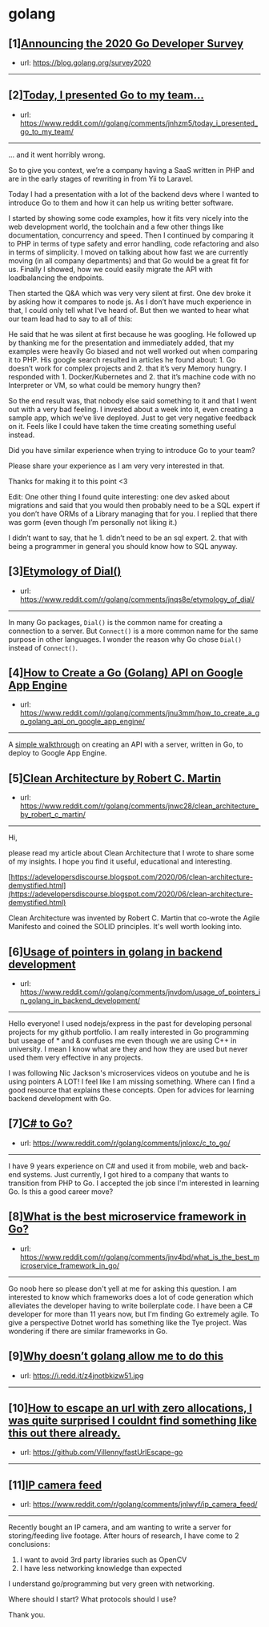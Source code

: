 # golang
## [1][Announcing the 2020 Go Developer Survey](https://www.reddit.com/r/golang/comments/jeuosg/announcing_the_2020_go_developer_survey/)
- url: https://blog.golang.org/survey2020
---

## [2][Today, I presented Go to my team...](https://www.reddit.com/r/golang/comments/jnhzm5/today_i_presented_go_to_my_team/)
- url: https://www.reddit.com/r/golang/comments/jnhzm5/today_i_presented_go_to_my_team/
---
... and it went horribly wrong.

So to give you context, we’re a company having a SaaS written in PHP and are in the early stages of rewriting in from Yii to Laravel.

Today I had a presentation with a lot of the backend devs where I wanted to introduce Go to them and how it can help us writing better software.

I started by showing some code examples, how it fits very nicely into the web development world, the toolchain and a few other things like documentation, concurrency and speed. Then I continued by comparing it to PHP in terms of type safety and error handling, code refactoring and also in terms of simplicity. I moved on talking about how fast we are currently moving (in all company departments) and that Go would be a great fit for us. Finally I showed, how we could easily migrate the API with loadbalancing the endpoints.

Then started the Q&amp;A which was very very silent at first. One dev broke it by asking how it compares to node js. As I don’t have much experience in that, I could only tell what I‘ve heard of. But then we wanted to hear what our team lead had to say to all of this: 

He said that he was silent at first because he was googling. He followed up by thanking me for the presentation and immediately added, that my examples were heavily Go biased and not well worked out when comparing it to PHP. His google search resulted in articles he found about: 1. Go doesn’t work for complex projects and 2. that it’s very Memory hungry. I responded with 1. Docker/Kubernetes and 2. that it’s machine code with no Interpreter or VM, so what could be memory hungry then?

So the end result was, that nobody else said something to it and that I went out with a very bad feeling. I invested about a week into it, even creating a sample app, which we‘ve live deployed. Just to get very negative feedback on it. Feels like I could have taken the time creating something useful instead.

Did you have similar experience when trying to introduce Go to your team? 

Please share your experience as I am very very interested in that.

Thanks for making it to this point &lt;3

Edit: 
One other thing I found quite interesting: one dev asked about migrations and said that you would then probably need to be a SQL expert if you don’t have ORMs of a Library managing that for you. I replied that there was gorm (even though I’m personally not liking it.)

I didn’t want to say, that he 1. didn’t need to be an sql expert. 2. that with being a programmer in general you should know how to SQL anyway.
## [3][Etymology of Dial()](https://www.reddit.com/r/golang/comments/jnqs8e/etymology_of_dial/)
- url: https://www.reddit.com/r/golang/comments/jnqs8e/etymology_of_dial/
---
In many Go packages, `Dial()` is the common name for creating a connection to a server. But `Connect()` is a more common name for the same purpose in other languages. I wonder the reason why Go chose `Dial()` instead of `Connect()`.
## [4][How to Create a Go (Golang) API on Google App Engine](https://www.reddit.com/r/golang/comments/jnu3mm/how_to_create_a_go_golang_api_on_google_app_engine/)
- url: https://www.reddit.com/r/golang/comments/jnu3mm/how_to_create_a_go_golang_api_on_google_app_engine/
---
A [simple walkthrough](https://itnext.io/how-to-create-a-go-golang-api-on-google-app-engine-157e7cd33a93?source=friends_link&amp;sk=f6d5a07c82ed939c3432b789774015bf) on creating an API with a server, written in Go, to deploy to Google App Engine.
## [5][Clean Architecture by Robert C. Martin](https://www.reddit.com/r/golang/comments/jnwc28/clean_architecture_by_robert_c_martin/)
- url: https://www.reddit.com/r/golang/comments/jnwc28/clean_architecture_by_robert_c_martin/
---
Hi,

please read my article about Clean Architecture that I wrote to share some of my insights. I hope you find it useful, educational and interesting.

[https://adevelopersdiscourse.blogspot.com/2020/06/clean-architecture-demystified.html](https://adevelopersdiscourse.blogspot.com/2020/06/clean-architecture-demystified.html)

Clean Architecture was invented by Robert C. Martin that co-wrote the Agile Manifesto and coined the SOLID principles. It's well worth looking into.
## [6][Usage of pointers in golang in backend development](https://www.reddit.com/r/golang/comments/jnvdom/usage_of_pointers_in_golang_in_backend_development/)
- url: https://www.reddit.com/r/golang/comments/jnvdom/usage_of_pointers_in_golang_in_backend_development/
---
Hello everyone! I used nodejs/express in the past for developing personal projects for my github portfolio. I am really interested in Go programming but useage of \* and &amp; confuses me even though we are using C++ in university. I mean I know what are they and how they are used but never used them very effective in any projects.

I was following  Nic Jackson's microservices videos on youtube and he is using pointers A LOT! I feel like I am missing something. Where can I find a good resource that explains these concepts. Open for advices for learning backend development with Go.
## [7][C# to Go?](https://www.reddit.com/r/golang/comments/jnloxc/c_to_go/)
- url: https://www.reddit.com/r/golang/comments/jnloxc/c_to_go/
---
I have 9 years experience on C# and used it from mobile, web and back-end systems. Just currently, I got hired to a company that wants to transition from PHP to Go. I accepted the job since I'm interested in learning Go. Is this a good career move?
## [8][What is the best microservice framework in Go?](https://www.reddit.com/r/golang/comments/jnv4bd/what_is_the_best_microservice_framework_in_go/)
- url: https://www.reddit.com/r/golang/comments/jnv4bd/what_is_the_best_microservice_framework_in_go/
---
Go noob here so please don't yell at me for asking this question. I am interested to know which frameworks does a lot of code generation which alleviates the developer having to write boilerplate code. I have been a C# developer for more than 11 years now, but I'm finding Go extremely agile. To give a perspective Dotnet world has something like the Tye project. Was wondering if there are similar frameworks in Go.
## [9][Why doesn’t golang allow me to do this](https://www.reddit.com/r/golang/comments/jn6oo0/why_doesnt_golang_allow_me_to_do_this/)
- url: https://i.redd.it/z4jnotbkizw51.jpg
---

## [10][How to escape an url with zero allocations, I was quite surprised I couldnt find something like this out there already.](https://www.reddit.com/r/golang/comments/jncmsr/how_to_escape_an_url_with_zero_allocations_i_was/)
- url: https://github.com/Villenny/fastUrlEscape-go
---

## [11][IP camera feed](https://www.reddit.com/r/golang/comments/jnlwyf/ip_camera_feed/)
- url: https://www.reddit.com/r/golang/comments/jnlwyf/ip_camera_feed/
---
Recently bought an IP camera, and am wanting to write a server for storing/feeding live footage. After hours of research, I have come to 2 conclusions:

1. I want to avoid 3rd party libraries such as OpenCV
2. I have less networking knowledge than expected

I understand go/programming but very green with networking.

Where should I start? What protocols should I use?

Thank you.
